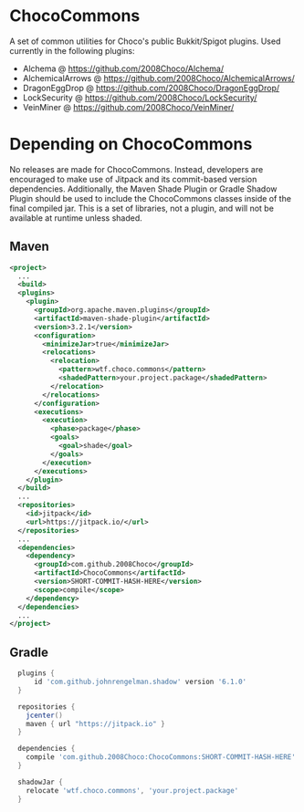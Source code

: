 # ChocoCommons
A set of common utilities for Choco's public Bukkit/Spigot plugins. Used currently in the following plugins:
- Alchema @ https://github.com/2008Choco/Alchema/
- AlchemicalArrows @ https://github.com/2008Choco/AlchemicalArrows/
- DragonEggDrop @ https://github.com/2008Choco/DragonEggDrop/
- LockSecurity @ https://github.com/2008Choco/LockSecurity/
- VeinMiner @ https://github.com/2008Choco/VeinMiner/

# Depending on ChocoCommons
No releases are made for ChocoCommons. Instead, developers are encouraged to make use of Jitpack and its commit-based version dependencies. Additionally, the Maven Shade Plugin or Gradle Shadow Plugin should be used to include the ChocoCommons classes inside of the final compiled jar. This is a set of libraries, not a plugin, and will not be available at runtime unless shaded.

## Maven
```xml
<project>
  ...
  <build>
  <plugins>
    <plugin>
      <groupId>org.apache.maven.plugins</groupId>
      <artifactId>maven-shade-plugin</artifactId>
      <version>3.2.1</version>
      <configuration>
        <minimizeJar>true</minimizeJar>
        <relocations>
          <relocation>
            <pattern>wtf.choco.commons</pattern>
            <shadedPattern>your.project.package</shadedPattern>
          </relocation>
        </relocations>
      </configuration>
      <executions>
        <execution>
          <phase>package</phase>
          <goals>
            <goal>shade</goal>
          </goals>
        </execution>
      </executions>
    </plugin>
  </build>
  ...
  <repositories>
    <id>jitpack</id>
    <url>https://jitpack.io/</url>
  </repositories>
  ...
  <dependencies>
    <dependency>
      <groupId>com.github.2008Choco</groupId>
      <artifactId>ChocoCommons</artifactId>
      <version>SHORT-COMMIT-HASH-HERE</version>
      <scope>compile</scope>
    </dependency>
  </dependencies>
  ...
</project>
```

## Gradle
```groovy
  plugins {
      id 'com.github.johnrengelman.shadow' version '6.1.0'
  }

  repositories {
    jcenter()
    maven { url "https://jitpack.io" }
  }

  dependencies {
    compile 'com.github.2008Choco:ChocoCommons:SHORT-COMMIT-HASH-HERE'
  }

  shadowJar {
    relocate 'wtf.choco.commons', 'your.project.package'
  }
```
